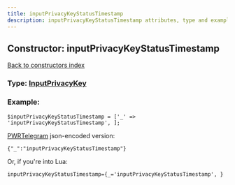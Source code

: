 ```yaml
---
title: inputPrivacyKeyStatusTimestamp
description: inputPrivacyKeyStatusTimestamp attributes, type and example
---
```

## Constructor: inputPrivacyKeyStatusTimestamp  
[Back to constructors index](index.md)






### Type: [InputPrivacyKey](../types/InputPrivacyKey.md)


### Example:

```
$inputPrivacyKeyStatusTimestamp = ['_' => 'inputPrivacyKeyStatusTimestamp', ];
```  

[PWRTelegram](https://pwrtelegram.xyz) json-encoded version:

```
{"_":"inputPrivacyKeyStatusTimestamp"}
```


Or, if you're into Lua:  


```
inputPrivacyKeyStatusTimestamp={_='inputPrivacyKeyStatusTimestamp', }

```


